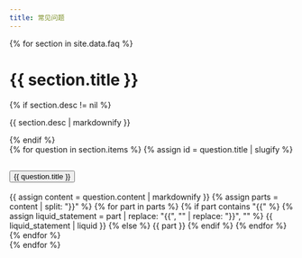 ```yaml
---
title: 常见问题
---
```


{% for section in site.data.faq %}
  <h1 id="{{ section.title | slugify }}">{{ section.title }}</h1>
  {% if section.desc != nil %}<p>{{ section.desc | markdownify }}</p>{% endif %}
  <div class="accordion mb-4" id="accordionFaq">
    {% for question in section.items %}
      {% assign id = question.title | slugify %}
      <div class="accordion-item">
        <h2 class="accordion-header">
          <button class="accordion-button collapsed" type="button" data-bs-toggle="collapse" data-bs-target="#{{ id }}" aria-expanded="true" aria-controls="{{ id }}">
            {{ question.title }}
          </button>
        </h2>
        <div id="{{ id }}" class="accordion-collapse collapse" data-bs-parent="#accordionFaq">
          <div class="accordion-body">
            {{ assign content = question.content | markdownify }}
            {% assign parts = content | split: "}}" %}
            {% for part in parts %}
              {% if part contains "{{" %}
                {% assign liquid_statement = part | replace: "{{", "" | replace: "}}", "" %}
                {{ liquid_statement | liquid }}
              {% else %}
                {{ part }}
              {% endif %}
            {% endfor %}
          </div>
        </div>
      </div>
    {% endfor %}
  </div>
{% endfor %}
